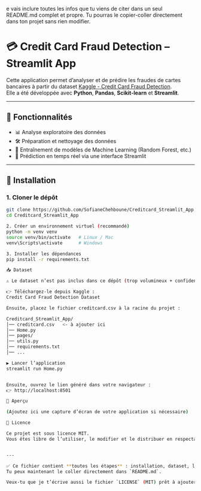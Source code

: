 e vais inclure toutes les infos que tu viens de citer dans un seul README.md complet et propre.
Tu pourras le copier-coller directement dans ton projet sans rien modifier.

# 💳 Credit Card Fraud Detection – Streamlit App

Cette application permet d’analyser et de prédire les fraudes de cartes bancaires à partir du dataset [Kaggle - Credit Card Fraud Detection](https://www.kaggle.com/mlg-ulb/creditcardfraud).  
Elle a été développée avec **Python**, **Pandas**, **Scikit-learn** et **Streamlit**.

---

## 🚀 Fonctionnalités
- 📊 Analyse exploratoire des données  
- 🛠️ Préparation et nettoyage des données  
- 🧠 Entraînement de modèles de Machine Learning (Random Forest, etc.)  
- 🔮 Prédiction en temps réel via une interface Streamlit  

---

## 📂 Installation

### 1. Cloner le dépôt
```bash
git clone https://github.com/SofianeChehboune/Creditcard_Streamlit_App.git
cd Creditcard_Streamlit_App

2. Créer un environnement virtuel (recommandé)
python -m venv venv
source venv/bin/activate   # Linux / Mac
venv\Scripts\activate      # Windows

3. Installer les dépendances
pip install -r requirements.txt

📥 Dataset

⚠️ Le dataset n’est pas inclus dans ce dépôt (trop volumineux + confidentialité).

👉 Téléchargez-le depuis Kaggle :
Credit Card Fraud Detection Dataset

Ensuite, placez le fichier creditcard.csv à la racine du projet :

Creditcard_Streamlit_App/
│── creditcard.csv   <- à ajouter ici
│── Home.py
│── pages/
│── utils.py
│── requirements.txt
│── ...

▶️ Lancer l’application
streamlit run Home.py


Ensuite, ouvrez le lien généré dans votre navigateur :
👉 http://localhost:8501

📸 Aperçu

(Ajoutez ici une capture d’écran de votre application si nécessaire)

📜 Licence

Ce projet est sous licence MIT.
Vous êtes libre de l’utiliser, le modifier et le distribuer en respectant les termes de la licence.


---

✅ Ce fichier contient **toutes les étapes** : installation, dataset, lancement, aperçu, licence.  
Tu peux maintenant le coller directement dans `README.md`.  

Veux-tu que je t’écrive aussi le fichier `LICENSE` (MIT) prêt à ajouter dans ton repo pour que GitHub affiche automatiquement le badge ?
